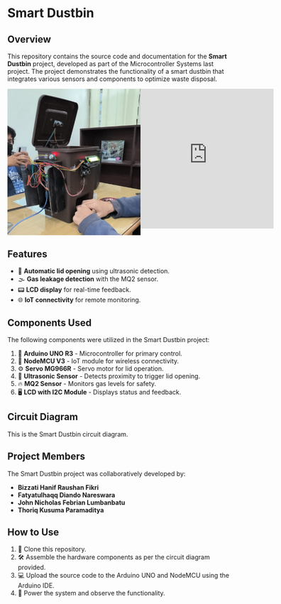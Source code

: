 # Smart Dustbin

## Overview
This repository contains the source code and documentation for the **Smart Dustbin** project, developed as part of the Microcontroller Systems last project. The project demonstrates the functionality of a smart dustbin that integrates various sensors and components to optimize waste disposal.

<div align='center' style="display:flex;">
  <img src="img/smartdustbin-img.jpeg" alt="Smart Dustbin" width="300">

  <iframe width="560" height="315" 
          src="https://youtube.com/shorts/YYmSqGCxgRM?feature=share" 
          title="YouTube video player" 
          frameborder="0" 
          allow="accelerometer; autoplay; clipboard-write; encrypted-media; gyroscope; picture-in-picture" 
          allowfullscreen>
  </iframe>

</div>

## Features
- 🚪 **Automatic lid opening** using ultrasonic detection.
- 🌫️ **Gas leakage detection** with the MQ2 sensor.
- 📟 **LCD display** for real-time feedback.
- 🌐 **IoT connectivity** for remote monitoring.

## Components Used
The following components were utilized in the Smart Dustbin project:

1. 🤖 **Arduino UNO R3** - Microcontroller for primary control.
2. 📡 **NodeMCU V3** - IoT module for wireless connectivity.
3. ⚙️ **Servo MG966R** - Servo motor for lid operation.
4. 📏 **Ultrasonic Sensor** - Detects proximity to trigger lid opening.
5. 🔥 **MQ2 Sensor** - Monitors gas levels for safety.
6. 🖥️ **LCD with I2C Module** - Displays status and feedback.

## Circuit Diagram
This is the Smart Dustbin circuit diagram.


## Project Members
The Smart Dustbin project was collaboratively developed by:

- **Bizzati Hanif Raushan Fikri**
- **Fatyatulhaqq Diando Nareswara**
- **John Nicholas Febrian Lumbanbatu**
- **Thoriq Kusuma Paramaditya**

## How to Use
1. 📂 Clone this repository.
2. 🛠️ Assemble the hardware components as per the circuit diagram provided.
3. 💻 Upload the source code to the Arduino UNO and NodeMCU using the Arduino IDE.
4. 🔌 Power the system and observe the functionality.